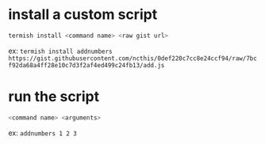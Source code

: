 # install a custom script
```sh
termish install <command name> <raw gist url>
```
ex: `termish install addnumbers https://gist.githubusercontent.com/ncthis/0def220c7cc8e24ccf94/raw/7bcf92da68a4ff28e10c7d3f2af4ed499c24fb13/add.js`

# run the script
```sh
<command name> <arguments>
```
ex: `addnumbers 1 2 3`